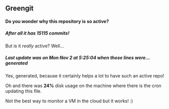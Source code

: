 ## Greengit

#### Do you wonder why this repository is so active?

##### After all it has 15115 commits!

But is it *really* active? Well...

##### Last update was on Mon Nov 2 at 5:25:04 when those lines were... generated

Yes, generated, because it certainly helps a lot to have such an active repo!

Oh and there was **24%** disk usage on the machine
where there is the cron updating this file.

Not the best way to monitor a VM in the cloud but it works! :)
